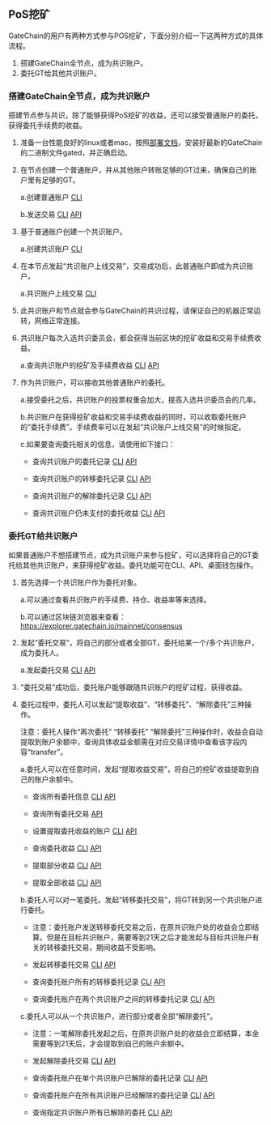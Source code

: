 ## PoS挖矿

GateChain的用户有两种方式参与POS挖矿，下面分别介绍一下这两种方式的具体流程。

1. 搭建GateChain全节点，成为共识账户。
2. 委托GT给其他共识账户。

### 搭建GateChain全节点，成为共识账户
搭建节点参与共识，除了能够获得PoS挖矿的收益，还可以接受普通账户的委托，获得委托手续费的收益。

1. 准备一台性能良好的linux或者mac，按照[部署文档](./gatechain-build.md)，安装好最新的GateChain的二进制文件gated，并正确启动。
2. 在节点创建一个普通账户，并从其他账户转账足够的GT过来，确保自己的账户里有足够的GT。

  	a.创建普通账户 [CLI](/cli/account.md#生成单签账户)
  	
  	b.发送交易 [CLI](/cli/tx.md#发送交易-api) [API](/API/tx.md#普通交易)
  	
3. 基于普通账户创建一个共识账户。

 	a.创建共识账户 [CLI](/cli/con-account.md#创建共识账户)
 	
4. 在本节点发起“共识账户上线交易”，交易成功后，此普通账户即成为共识账户。

 	a.共识账户上线交易 [CLI](/cli/con-account.md#上线共识账户)
5. 此共识账户和节点就会参与GateChain的共识过程，请保证自己的机器正常运转，网络正常连接。

6. 共识账户每次入选共识委员会，都会获得当前区块的挖矿收益和交易手续费收益。

 	a.查询共识账户的挖矿及手续费收益 [CLI](/cli/distribution.md#查询共识账户的收益-api) [API](/API/distribution.md#查询共识账户的收益-命令行)
 	
7. 作为共识账户，可以接收其他普通账户的委托。
 	
 	a.接受委托之后，共识账户的投票权重会加大，提高入选共识委员会的几率。
 	
 	b.共识账户在获得挖矿收益和交易手续费收益的同时，可以收取委托账户的“委托手续费”。手续费率可以在发起“共识账户上线交易”的时候指定。
 	
 	c.如果要查询委托相关的信息，请使用如下接口：
 	
 	 * 查询共识账户的委托记录 [CLI](/cli/staking.md#查询指定共识账户所有的委托-api)  [API](/API/staking.md#查询指定共识账户所有的委托-命令行)
 	 
 	 * 查询共识账户的转移委托记录 [CLI](/cli/staking.md#查询指定共识账户所有转移委托的记录-api) [API](/API/staking.md#查询转移委托记录-命令行)
 	 
 	 * 查询共识账户的解除委托记录 [CLI](/cli/staking.md#查询指定共识账户所有已解除的委托-api) [API](/API/staking.md#查询指定共识账户所有已解除的委托-命令行)
 	 
 	 * 查询共识账户仍未支付的委托收益 [CLI](/cli/distribution.md#查询共识账户仍未支付的委托收益-api) [API](/API/distribution.md#查询共识账户仍未支付的委托收益-命令行)


### 委托GT给共识账户

如果普通账户不想搭建节点，成为共识账户来参与挖矿，可以选择将自己的GT委托给其他共识账户，来获得挖矿收益。委托功能可在CLI、API、桌面钱包操作。

1. 首先选择一个共识账户作为委托对象。

 	a.可以通过查看共识账户的手续费、持仓、收益率等来选择。
 	
 	b.可以通过区块链浏览器来查看：https://explorer.gatechain.io/mainnet/consensus
 	
2. 发起“委托交易”，将自己的部分或者全部GT，委托给某一个/多个共识账户，成为委托人。

 	 a.发起委托交易 [CLI](/cli/staking.md#委托代币到共识账户-api) [API](/API/staking.md#委托代币到共识账户-命令行)
 	 
3. “委托交易”成功后，委托账户能够跟随共识账户的挖矿过程，获得收益。

4. 委托过程中，委托人可以发起“提取收益”、“转移委托”、“解除委托”三种操作。

	注意：委托人操作“再次委托” “转移委托” “解除委托”三种操作时，收益会自动提取到账户余额中，查询具体收益金额需在对应交易详情中查看该字段内容“transfer”。

    a.委托人可以在任意时间，发起“提取收益交易”，将自己的挖矿收益提取到自己的账户余额中。
    
 	 * 查询所有委托信息 [CLI](/cli/staking.md#查询委托账户在所有共识账户的委托信息-api) [API](/API/staking.md#查询委托账户在所有共识账户的委托信息-命令行)
 	 
 	 * 查询所有委托交易 [API](/API/staking.md#查询委托账户的委托交易列表)
 	 
 	 * 设置提取委托收益的账户 [CLI](/cli/distribution.md#设置提取委托收益的账户-api) [API](/API/distribution.md#设置提取委托收益的账户-命令行)
 	 
 	 * 查询委托收益 [CLI](/cli/distribution.md#查询委托账户的委托收益-api) [API](/API/distribution.md#查询委托账户的委托收益-命令行)
 	 
 	 * 提取部分收益 [CLI](/cli/distribution.md#委托账户从单个共识账户提取部分收益-api) [API](/API/distribution.md#委托账户从单个共识账户提取部分收益-命令行)
 	 
 	 * 提取全部收益 [CLI](/cli/distribution.md#委托账户从共识账户提取全部收益-api) [API](/API/distribution.md#委托账户从共识账户提取全部收益-命令行)

   b.委托人可以对一笔委托，发起“转移委托交易”，将GT转到另一个共识账户进行委托。
  
 	 * 注意：委托账户发送转移委托交易之后，在原共识账户处的收益会立即结算。但是在目标共识账户，需要等到21天之后才能发起与目标共识账户有关的转移委托交易，期间收益不受影响。
 	 
 	 * 发起转移委托交易 [CLI](/cli/staking.md#转移委托-api)  [API](/API/staking.md#转移委托-命令行)
 	 
 	 * 查询委托账户所有的转移委托记录 [CLI](/cli/staking.md#查询转移委托记录-api) [API](/API/staking.md#查询转移委托记录-命令行)
 	 
 	 * 查询委托账户在两个共识账户之间的转移委托记录 [CLI](/cli/staking.md#查询委托账户在两个共识账户之间的转移委托记录) [API](/API/staking.md#查询转移委托记录-命令行)
 	 
   c.委托人可以从一个共识账户，进行部分或者全部“解除委托”。
 	
 	 * 注意：一笔解除委托发起之后，在原共识账户处的收益会立即结算，本金需要等到21天后，才会提取到自己的账户余额中。
 	 
 	 * 发起解除委托交易 [CLI](/cli/staking.md#从共识账户解绑-api) [API](/API/staking.md#从共识账户解绑-命令行)
 	 
 	 * 查询委托账户在单个共识账户已解除的委托记录 [CLI](/cli/staking.md#查询委托账户在单个共识账户已解除的委托记录-api) [API](/API/staking.md#查询委托账户在单个共识账户已解除的委托记录-命令行)
 	 
 	 * 查询委托账户在所有共识账户已经解除的委托记录 [CLI](/cli/staking.md#查询委托账户在所有共识账户已经解除的委托记录-api)
 [API](/API/staking.md#查询委托账户在所有共识账户已经解除的委托记录-命令行)

 	 * 查询指定共识账户所有已解除的委托 [CLI](/cli/staking.md#查询指定共识账户所有已解除的委托-api) [API](/API/staking.md#查询指定共识账户所有已解除的委托-命令行)

 	 
